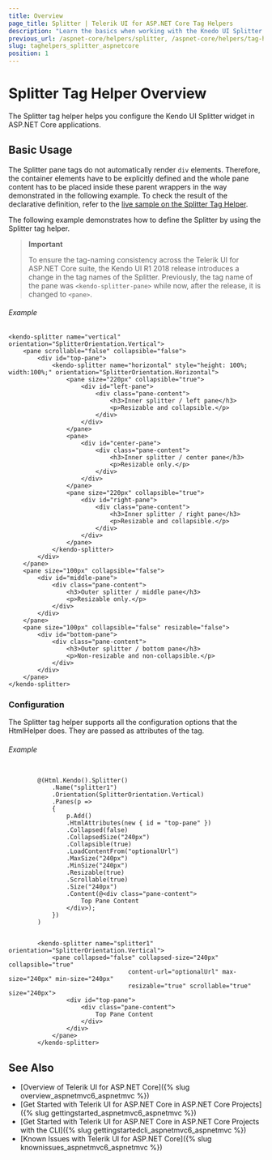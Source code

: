 ```yaml
---
title: Overview
page_title: Splitter | Telerik UI for ASP.NET Core Tag Helpers
description: "Learn the basics when working with the Knedo UI Splitter tag helper for ASP.NET Core (MVC 6 or ASP.NET Core MVC)."
previous_url: /aspnet-core/helpers/splitter, /aspnet-core/helpers/tag-helpers/splitter
slug: taghelpers_splitter_aspnetcore
position: 1
---
```


# Splitter Tag Helper Overview

The Splitter tag helper helps you configure the Kendo UI Splitter widget in ASP.NET Core applications.

## Basic Usage

The Splitter pane tags do not automatically render `div` elements. Therefore, the container elements have to be explicitly defined and the whole pane content has to be placed inside these parent wrappers in the way demonstrated in the following example. To check the result of the declarative definition, refer to the [live sample on the Splitter Tag Helper](http://demos.telerik.com/aspnet-core/splitter/tag-helper).

The following example demonstrates how to define the Splitter by using the Splitter tag helper.

> **Important**
>
> To ensure the tag-naming consistency across the Telerik UI for ASP.NET Core suite, the Kendo UI R1 2018 release introduces a change in the tag names of the Splitter. Previously, the tag name of the pane was `<kendo-splitter-pane>` while now, after the release, it is changed to `<pane>`.

###### Example

    <kendo-splitter name="vertical" orientation="SplitterOrientation.Vertical">
        <pane scrollable="false" collapsible="false">
            <div id="top-pane">
                <kendo-splitter name="horizontal" style="height: 100%; width:100%;" orientation="SplitterOrientation.Horizontal">
                    <pane size="220px" collapsible="true">
                        <div id="left-pane">
                            <div class="pane-content">
                                <h3>Inner splitter / left pane</h3>
                                <p>Resizable and collapsible.</p>
                            </div>
                        </div>
                    </pane>
                    <pane>
                        <div id="center-pane">
                            <div class="pane-content">
                                <h3>Inner splitter / center pane</h3>
                                <p>Resizable only.</p>
                            </div>
                        </div>
                    </pane>
                    <pane size="220px" collapsible="true">
                        <div id="right-pane">
                            <div class="pane-content">
                                <h3>Inner splitter / right pane</h3>
                                <p>Resizable and collapsible.</p>
                            </div>
                        </div>
                    </pane>
                </kendo-splitter>
            </div>
        </pane>
        <pane size="100px" collapsible="false">
            <div id="middle-pane">
                <div class="pane-content">
                    <h3>Outer splitter / middle pane</h3>
                    <p>Resizable only.</p>
                </div>
            </div>
        </pane>
        <pane size="100px" collapsible="false" resizable="false">
            <div id="bottom-pane">
                <div class="pane-content">
                    <h3>Outer splitter / bottom pane</h3>
                    <p>Non-resizable and non-collapsible.</p>
                </div>
            </div>
        </pane>
    </kendo-splitter>


### Configuration

The Splitter tag helper supports all the configuration options that the HtmlHelper does. They are passed as attributes of the tag.

###### Example

```tab-cshtml

        @(Html.Kendo().Splitter()
            .Name("splitter1")
            .Orientation(SplitterOrientation.Vertical)
            .Panes(p =>
            {
                p.Add()
                .HtmlAttributes(new { id = "top-pane" })
                .Collapsed(false)
                .CollapsedSize("240px")
                .Collapsible(true)
                .LoadContentFrom("optionalUrl")
                .MaxSize("240px")
                .MinSize("240px")
                .Resizable(true)
                .Scrollable(true)
                .Size("240px")
                .Content(@<div class="pane-content">
                    Top Pane Content
                </div>);
            })
        )
```
```tab-tagHelper

        <kendo-splitter name="splitter1" orientation="SplitterOrientation.Vertical">
            <pane collapsed="false" collapsed-size="240px" collapsible="true"
                                 content-url="optionalUrl" max-size="240px" min-size="240px"
                                 resizable="true" scrollable="true" size="240px">
                <div id="top-pane">
                    <div class="pane-content">
                        Top Pane Content
                    </div>
                </div>
            </pane>
        </kendo-splitter>
```

## See Also

* [Overview of Telerik UI for ASP.NET Core]({% slug overview_aspnetmvc6_aspnetmvc %})
* [Get Started with Telerik UI for ASP.NET Core in ASP.NET Core Projects]({% slug gettingstarted_aspnetmvc6_aspnetmvc %})
* [Get Started with Telerik UI for ASP.NET Core in ASP.NET Core Projects with the CLI]({% slug gettingstartedcli_aspnetmvc6_aspnetmvc %})
* [Known Issues with Telerik UI for ASP.NET Core]({% slug knownissues_aspnetmvc6_aspnetmvc %})
